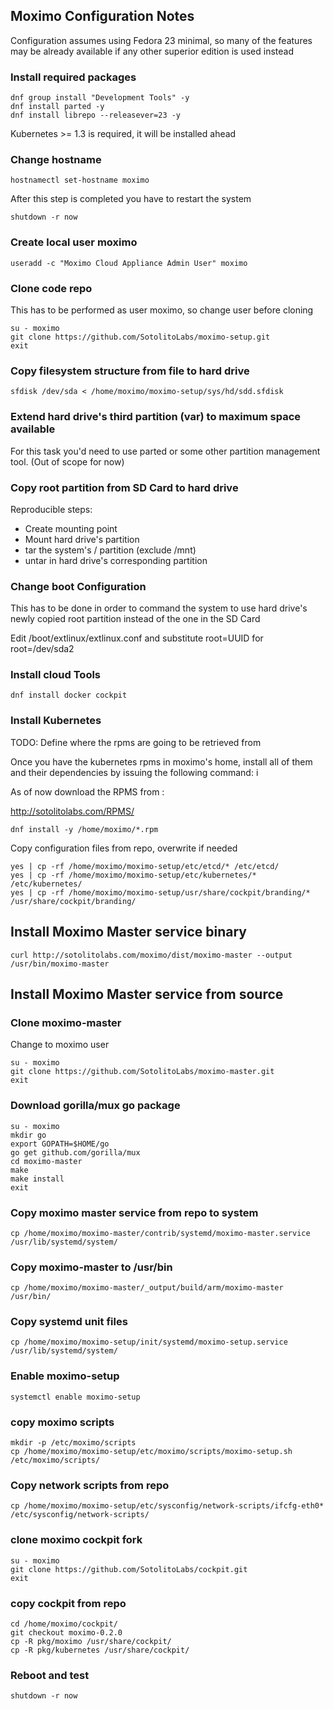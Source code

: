 ## Moximo Configuration Notes

Configuration assumes using Fedora 23 minimal, so many of the features may be already available if any other superior edition is used instead

### Install required packages

```
dnf group install "Development Tools" -y
dnf install parted -y
dnf install librepo --releasever=23 -y
```

Kubernetes >= 1.3 is required, it will be installed ahead

### Change hostname

`hostnamectl set-hostname moximo`

After this step is completed you have to restart the system

`shutdown -r now`

### Create local user moximo

`useradd -c "Moximo Cloud Appliance Admin User" moximo`

### Clone code repo

This has to be performed as user moximo, so change user before cloning

```
su - moximo
git clone https://github.com/SotolitoLabs/moximo-setup.git  
exit
```

### Copy filesystem structure from file to hard drive

`sfdisk /dev/sda < /home/moximo/moximo-setup/sys/hd/sdd.sfdisk`


### Extend hard drive's third partition (var) to maximum space available

For this task you'd need to use parted or some other partition management tool.
(Out of scope for now)

### Copy root partition from SD Card to hard drive

Reproducible steps:
- Create mounting point
- Mount hard drive's partition
- tar the system's / partition (exclude /mnt)
- untar in hard drive's corresponding partition

### Change boot Configuration

This has to be done in order to command the system to use hard drive's newly copied root partition instead of the one in the SD Card

Edit /boot/extlinux/extlinux.conf and substitute root=UUID for root=/dev/sda2

### Install cloud Tools

`dnf install docker cockpit`


### Install Kubernetes



TODO:  Define where the rpms are going to be retrieved from

Once you have the kubernetes rpms in moximo's home, install all of them and their dependencies by issuing the following command:
i

As of now download the RPMS from :

http://sotolitolabs.com/RPMS/


`dnf install -y /home/moximo/*.rpm`



Copy configuration files from repo, overwrite if needed

```
yes | cp -rf /home/moximo/moximo-setup/etc/etcd/* /etc/etcd/
yes | cp -rf /home/moximo/moximo-setup/etc/kubernetes/* /etc/kubernetes/
yes | cp -rf /home/moximo/moximo-setup/usr/share/cockpit/branding/* /usr/share/cockpit/branding/
```

## Install Moximo Master service binary
```
curl http://sotolitolabs.com/moximo/dist/moximo-master --output /usr/bin/moximo-master
```

## Install Moximo Master service from source

### Clone moximo-master

Change to moximo user

```
su - moximo
git clone https://github.com/SotolitoLabs/moximo-master.git
exit
```

### Download gorilla/mux go package

```
su - moximo 
mkdir go
export GOPATH=$HOME/go
go get github.com/gorilla/mux
cd moximo-master
make
make install
exit 

```

### Copy moximo master service from repo to system

`cp /home/moximo/moximo-master/contrib/systemd/moximo-master.service /usr/lib/systemd/system/`

### Copy moximo-master to /usr/bin

`cp /home/moximo/moximo-master/_output/build/arm/moximo-master /usr/bin/`


### Copy systemd unit files

`cp /home/moximo/moximo-setup/init/systemd/moximo-setup.service /usr/lib/systemd/system/`


### Enable moximo-setup

`systemctl enable moximo-setup`


### copy moximo scripts

```
mkdir -p /etc/moximo/scripts
cp /home/moximo/moximo-setup/etc/moximo/scripts/moximo-setup.sh /etc/moximo/scripts/
```



### Copy network scripts from repo

`cp /home/moximo/moximo-setup/etc/sysconfig/network-scripts/ifcfg-eth0* /etc/sysconfig/network-scripts/`

### clone moximo cockpit fork

```
su - moximo
git clone https://github.com/SotolitoLabs/cockpit.git
exit
```


### copy cockpit from repo

```
cd /home/moximo/cockpit/
git checkout moximo-0.2.0
cp -R pkg/moximo /usr/share/cockpit/
cp -R pkg/kubernetes /usr/share/cockpit/
```

### Reboot and test

`shutdown -r now`
